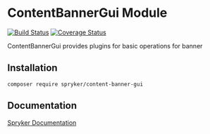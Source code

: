 # ContentBannerGui Module
[![Build Status](https://travis-ci.org/spryker/content-banner-gui.svg)](https://travis-ci.org/spryker/content-banner-gui)
[![Coverage Status](https://coveralls.io/repos/github/spryker/content-banner-gui/badge.svg)](https://coveralls.io/github/spryker/content-banner-gui)

ContentBannerGui provides plugins for basic operations for banner

## Installation

```
composer require spryker/content-banner-gui
```

## Documentation

[Spryker Documentation](https://academy.spryker.com/developing_with_spryker/module_guide/modules.html)
